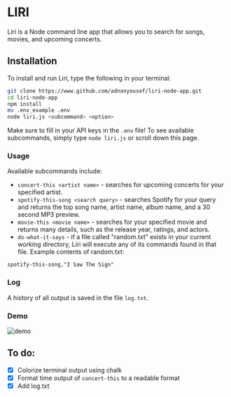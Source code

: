 # LIRI
Liri is a Node command line app that allows you to search for songs, movies, and upcoming concerts.

## Installation
To install and run Liri, type the following in your terminal:
```bash
git clone https://www.github.com/adnanyousef/liri-node-app.git
cd liri-node-app
npm install
mv .env_example .env
node liri.js <subcommand> <option>
```
Make sure to fill in your API keys in the `.env` file! To see available subcommands, simply type `node liri.js` or scroll down this page.

### Usage
Available subcommands include:
- `concert-this <artist name>` - searches for upcoming concerts for your specified artist.
- `spotify-this-song <search query>` - searches Spotify for your query and returns the top song name, artist name, album name, and a 30 second MP3 preview.
- `movie-this <movie name>` - searches for your specified movie and returns many details, such as the release year, ratings, and actors.
- `do-what-it-says` - if a file called "random.txt" exists in your current working directory, Liri will execute any of its commands found in that file. Example contents of random.txt:
```
spotify-this-song,"I Saw The Sign"
```

### Log
A history of all output is saved in the file `log.txt`.

### Demo
![demo](./images/demo.gif)

## To do:
- [x] Colorize terminal output using chalk
- [x] Format time output of `concert-this` to a readable format
- [x] Add log.txt
